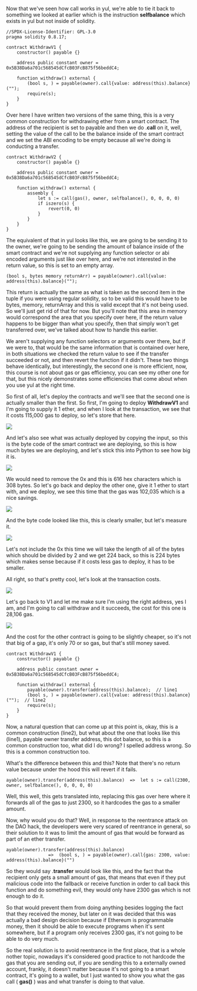 Now that we've seen how call works in yul, we're able to tie it back to something we looked at earlier which is the instruction **selfbalance** which exists in yul but not inside of solidity. 

```solidity
//SPDX-License-Identifier: GPL-3.0
pragma solidity 0.8.17;

contract WithdrawV1 {
    constructor() payable {}

    address public constant owner = 0x5B38Da6a701c568545dCfcB03FcB875f56beddC4;

    function withdraw() external {
        (bool s, ) = payable(owner).call{value: address(this).balance}("");
        require(s);
    }
}
```

Over here I have written two versions of the same thing, this is a very common construction for withdrawing ether from a smart contract. The address of the recipient is set to payable and then we do .**call** on it, well, setting the value of the call to be the balance inside of the smart contract and we set the ABI encoding to be empty because all we're doing is conducting a transfer. 

```solidity
contract WithdrawV2 {
    constructor() payable {}

    address public constant owner = 0x5B38Da6a701c568545dCfcB03FcB875f56beddC4;

    function withdraw() external {
        assembly {
            let s := call(gas(), owner, selfbalance(), 0, 0, 0, 0)
            if iszero(s) {
                revert(0, 0)
            }
        }
    }
}
```

The equivalent of that in yul looks like this, we are going to be sending it to the owner, we're going to be sending the amount of balance inside of the smart contract and we're not supplying any function selector or abi encoded arguments just like over here, and we're not interested in the return value, so this is set to an empty array. 

```solidity
(bool s, bytes memory returnArr) = payable(owner).call{value: address(this).balance}("");
```

This return is actually the same as what is taken as the second item in the tuple if you were using regular solidity, so to be valid this would have to be bytes, memory, returnArray and this is valid except that it's not being used. So we'll just get rid of that for now. But you'll note that this area in memory would correspond the area that you specify over here, if the return value happens to be bigger than what you specify, then that simply won't get transferred over, we've talked about how to handle this earlier. 

We aren't supplying any function selectors or arguments over there, but if we were to, that would be the same information that is contained over here, in both situations we checked the return value to see if the transfer succeeded or not, and then revert the function if it didn't. These two things behave identically, but interestingly, the second one is more efficient, now, this course is not about gas or gas efficiency, you can see my other one for that, but this nicely demonstrates some efficiencies that come about when you use yul at the right time. 

So first of all, let's deploy the contracts and we'll see that the second one is actually smaller than the first. So first, I'm going to deploy **WithdrawV1** and I'm going to supply it 1 ether, and when I look at the transaction, we see that it costs 115,000 gas to deploy, so let's store that here.

![](https://gitee.com/elvinsj/bootcamp/raw/main/week8/Yul%20and%20Assembly/Section3/deployedbytecode.png)

And let's also see what was actually deployed by copying the input, so this is the byte code of the smart contract we are deploying, so this is how much bytes we are deploying, and let's stick this into Python to see how big it is. 

![](https://gitee.com/elvinsj/bootcamp/raw/main/week8/Yul%20and%20Assembly/Section3/deployedbytecodelen.png)

We would need to remove the 0x and this is 616 hex characters which is 308 bytes. So let's go back and deploy the other one, give it 1 ether to start with, and we deploy, we see this time that the gas was 102,035 which is a nice savings.

![](https://gitee.com/elvinsj/bootcamp/raw/main/week8/Yul%20and%20Assembly/Section3/deployedbytecode2.png)

And the byte code looked like this, this is clearly smaller, but let's measure it. 

![](https://gitee.com/elvinsj/bootcamp/raw/main/week8/Yul%20and%20Assembly/Section3/deployedbytecodelen2.png)

Let's not include the 0x this time we will take the length of all of the bytes which should be divided by 2 and we get 224 back, so this is 224 bytes which makes sense because if it costs less gas to deploy, it has to be smaller. 

All right, so that's pretty cool, let's look at the transaction costs. 

![](https://gitee.com/elvinsj/bootcamp/raw/main/week8/Yul%20and%20Assembly/Section3/v1withdraw.png)

Let's go back to V1 and let me make sure I'm using the right address, yes I am, and I'm going to call withdraw and it succeeds, the cost for this one is 28,106 gas.

![](https://gitee.com/elvinsj/bootcamp/raw/main/week8/Yul%20and%20Assembly/Section3/v2withdraw.png)

And the cost for the other contract is going to be slightly cheaper, so it's not that big of a gap, it's only 70 or so gas, but that's still money saved. 

```solidity
contract WithdrawV1 {
    constructor() payable {}

    address public constant owner = 0x5B38Da6a701c568545dCfcB03FcB875f56beddC4;

    function withdraw() external {
        payable(owner).transfer(address(this).balance);  // line1
        (bool s, ) = payable(owner).call{value: address(this).balance}("");  // line2
        require(s);
    }
}
```

Now, a natural question that can come up at this point is, okay, this is a common construction (line2), but what about the one that looks like this (line1), payable owner transfer address, this dot balance, so this is a common construction too, what did I do wrong? I spelled address wrong. So this is a common construction too. 

What's the difference between this and this? Note that there's no return value because under the hood this will revert if it fails. 

```solidity
ayable(owner).transfer(address(this).balance)  =>  let s := call(2300, owner, selfbalance(), 0, 0, 0, 0)
```

Well, this well, this gets translated into, replacing this gas over here where it forwards all of the gas to just 2300, so it hardcodes the gas to a smaller amount. 

Now, why would you do that? Well, in response to the reentrance attack on the DAO hack, the developers were very scared of reentrance in general, so their solution to it was to limit the amount of gas that would be forward as part of an ether transfer. 

```solidity
ayable(owner).transfer(address(this).balance)  
				=>  (bool s, ) = payable(owner).call{gas: 2300, value: address(this).balance}("")
```

So they would say .**transfer** would look like this, and the fact that the recipient only gets a small amount of gas, that means that even if they put malicious code into the fallback or receive function in order to call back this function and do something evil, they would only have 2300 gas which is not enough to do it. 

So that would prevent them from doing anything besides logging the fact that they received the money, but later on it was decided that this was actually a bad design decision because if Ethereum is programmable money, then it should be able to execute programs when it's sent somewhere, but if a program only receives 2300 gas, it's not going to be able to do very much. 

So the real solution is to avoid reentrance in the first place, that is a whole nother topic, nowadays it's considered good practice to not hardcode the gas that you are sending out, if you are sending this to a externally owned account, frankly, it doesn't matter because it's not going to a smart contract, it's going to a wallet, but I just wanted to show you what the gas call ( **gas()** ) was and what transfer is doing to that value.